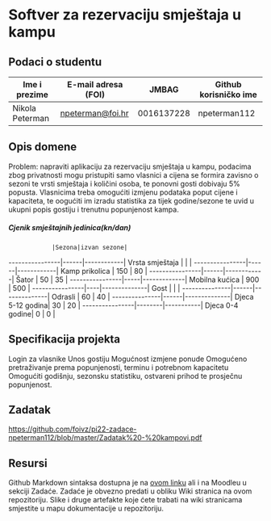 # Softver za rezervaciju smještaja u kampu

## Podaci o studentu

Ime i prezime | E-mail adresa (FOI) | JMBAG | Github korisničko ime
------------  | ------------------- | ----- | ---------------------
Nikola Peterman | npeterman@foi.hr | 0016137228  | npeterman112

## Opis domene
Problem: napraviti aplikaciju za rezervaciju smještaja u kampu, podacima zbog privatnosti mogu pristupiti samo vlasnici a cijena se formira zavisno o sezoni te vrsti smještaja i količini osoba, te ponovni gosti dobivaju 5% popusta. Vlasnicima treba omogućiti izmjenu podataka poput cijene i kapaciteta, te oogućiti im izradu statistika za tijek godine/sezone te uvid u ukupni popis gostiju i trenutnu popunjenost kampa. 

##### Cjenik smještajnih jedinica(kn/dan)
                |Sezona|izvan sezone|
----------------|------|------------|
Vrsta smještaja |      |            |
----------------|------|------------|
Kamp prikolica  | 150  |     80     |
----------------|------|------------|
Šator          |  50   |     35     |
----------------|-----|-------------|
Mobilna kućica  | 900 |      500    |
----------------|----|--------------|
Gost            |     |             |
---------------|------|--------------|
Odrasli        |  60  |     40      |
---------------|------|--------------|
Djeca 5-12 godina|  30  |   20       |
----------------|--------|-----------|
Djeca 0-4 godine|  0     |     0     |

## Specifikacija projekta
Login za vlasnike
Unos gostiju
Mogućnost izmjene ponude
Omogućeno pretraživanje prema popunjenosti, terminu i potrebnom kapacitetu
Omogućiti godišnju, sezonsku statistiku, ostvareni prihod te prosječnu popunjenost.


## Zadatak
https://github.com/foivz/pi22-zadace-npeterman112/blob/master/Zadatak%20-%20kampovi.pdf

## Resursi
Github Markdown sintaksa dostupna je na [ovom linku](https://guides.github.com/features/mastering-markdown/) ali i na Moodleu u sekciji Zadaće.
Zadaće je obvezno predati u obliku Wiki stranica na ovom repozitoriju. Slike i druge artefakte koje ćete trabati na wiki stranicama smjestite u mapu dokumentacije u repozitoriju. 
